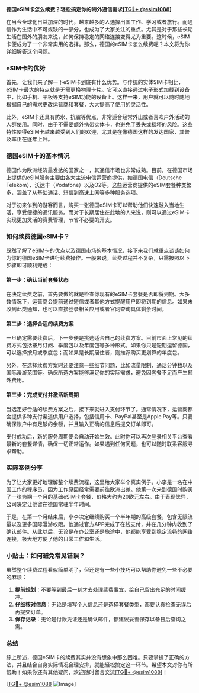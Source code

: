 **德国eSIM卡怎么续费？轻松搞定你的海外通信需求[[TG💪+ @esim1088](https://t.me/s/esim1088)]**

在当今全球化日益加深的时代，越来越多的人选择出国工作、学习或者旅行。而通信作为生活中不可或缺的一部分，也成为了大家关注的重点。尤其是对于那些长期生活在国外的朋友来说，如何保持稳定的网络连接变得尤为重要。这时候，eSIM卡便成为了一个非常实用的选择。那么，德国的eSIM卡怎么续费呢？本文将为你详细解答这个问题。

### eSIM卡的优势

首先，让我们来了解一下eSIM卡到底有什么优势。与传统的实体SIM卡相比，eSIM卡最大的特点就是无需更换物理卡片。它可以直接通过电子形式加载到设备中，比如手机、平板等支持eSIM功能的设备上。这样一来，用户就可以随时随地根据自己的需求更改运营商和套餐，大大提高了使用的灵活性。

此外，eSIM卡还具有防水、抗震等优点，非常适合经常外出或者喜欢户外活动的人群使用。同时，由于不需要额外携带实体卡，也避免了丢失或损坏的风险。这些特性使得eSIM卡越来越受到人们的欢迎，尤其是在像德国这样的发达国家，其普及率正在逐年上升。

### 德国eSIM卡的基本情况

德国作为欧洲经济最发达的国家之一，其通信市场也非常成熟。目前，在德国市场上提供的eSIM服务主要由各大主流电信运营商提供，如德国电信（Deutsche Telekom）、沃达丰（Vodafone）以及O2等。这些运营商提供的eSIM套餐种类繁多，涵盖了从基础通话、短信到高速上网等多种服务选项。

对于初来乍到的游客而言，购买一张德国eSIM卡可以帮助他们快速融入当地生活，享受便捷的通讯服务。而对于长期居住在此地的人来说，则可以通过eSIM卡实现更加灵活的资费管理，节省不必要的开支。

### 如何续费德国eSIM卡？

既然了解了eSIM卡的优点以及德国市场的基本情况，接下来我们就重点谈谈如何为你的德国eSIM卡进行续费操作。一般来说，续费过程并不复杂，只需按照以下步骤即可顺利完成：

#### 第一步：确认当前套餐状态

在决定续费之前，首先要做的就是检查你现有的eSIM卡套餐是否即将到期。大多数情况下，运营商会提前通过短信或者其他方式提醒用户即将到期的信息。如果未收到此类通知，也可以直接登录相关应用或者官网查询具体剩余时间。

#### 第二步：选择合适的续费方案

一旦确定需要续费后，下一步便是挑选适合自己的续费方案。目前市面上常见的续费方式包括按月订阅、季度包以及年度包等多种形式。如果你只是短期逗留德国，可以选择按月或季度包；而如果是长期居住者，则推荐购买更划算的年度包。

另外，在选择续费方案时还要注意一些细节问题，比如流量限制、通话分钟数以及国际漫游范围等。确保所选方案能够满足你的实际需求，避免因套餐不足而产生额外费用。

#### 第三步：完成支付并激活新周期

当选定好合适的续费方案之后，接下来就进入支付环节了。通常情况下，运营商都会提供多种支付渠道供用户选择，包括信用卡、PayPal甚至是Apple Pay等。只要确保账户中有足够的余额，并且输入正确的信息后提交订单即可。

支付成功后，新的服务周期便会自动开始生效。此时你可以再次登录相关平台查看最新的套餐详情，确保一切正常运作。如果遇到任何问题，也可以随时联系客服寻求帮助。

### 实际案例分享

为了让大家更好地理解整个续费流程，这里给大家举个真实例子。小李是一名在中国工作的程序员，因为工作原因经常需要前往欧洲出差。他第一次来到德国时购买了一张为期一个月的基础eSIM卡套餐，价格大约为20欧元左右。由于表现优异，公司决定让他留在德国常驻半年时间。

于是，在第一个月结束后，小李决定继续购买一个半年期的高级套餐，包含无限流量以及更多国际漫游权限。他通过官方APP完成了在线支付，并在几分钟内收到了确认邮件。从此以后，无论是在办公室还是旅途中，他都能享受到稳定流畅的网络连接，极大地方便了他的日常工作和生活。

### 小贴士：如何避免常见错误？

虽然整个续费过程看似简单明了，但还是有一些小技巧可以帮助你避免一些不必要的麻烦：

1. **提前规划**：不要等到最后一刻才去处理续费事宜，给自己留出充足的时间缓冲。
2. **仔细核对信息**：无论是填写个人信息还是选择套餐类型，都要认真检查无误后再提交订单。
3. **保存记录**：无论是付款凭证还是确认邮件，都建议妥善保存以备日后查询之需。

### 总结

综上所述，德国eSIM卡的续费其实并没有想象中那么困难。只要掌握了正确的方法，并且结合自身实际情况合理安排，就能轻松搞定这一环节。希望本文对你有所帮助！如果你还有其他疑问，欢迎随时留言交流[[TG💪+ @esim1088](https://t.me/s/esim1088)]！

[[TG💪+ @esim1088](https://t.me/s/esim1088) ![Image](https://i.postimg.cc/4NQfJmqS/Snipaste-2025-05-13-00-14-12.png)]